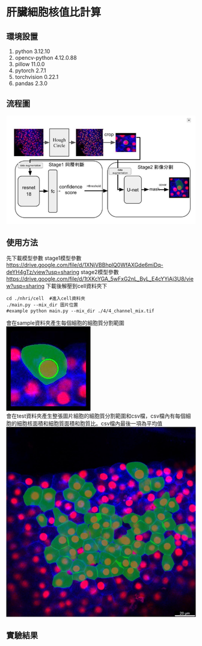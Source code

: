 # 肝臟細胞核值比計算
## 環境設置
1. python 3.12.10
1. opencv-python 4.12.0.88
1. pillow 11.0.0
1. pytorch 2.7.1
1. torchvision 0.22.1
1. pandas 2.3.0
## 流程圖
![圖片](/cell/流程圖.jpg)
## 使用方法
先下載模型參數
stage1模型參數 https://drive.google.com/file/d/1XNjVBBhplQ0WfAXGde6miDq-deYH4gTz/view?usp=sharing
stage2模型參數 https://drive.google.com/file/d/1tXKcYGA_5wFxG2nL_ByL_E4cYYiAj3U8/view?usp=sharing
下載後解壓到cell資料夾下

```
cd ./nhri/cell  #進入cell資料夾
./main.py --mix_dir 圖片位置
#example python main.py --mix_dir ./4/4_channel_mix.tif
```
會在sample資料夾產生每個細胞的細胞質分割範圍<br>
![圖片](/cell/sample/0.jpg)<br>
會在test資料夾產生整張圖片細胞的細胞質分割範圍和csv檔，csv檔內有每個細胞的細胞核面積和細胞質面積和胞質比。csv檔內最後一項為平均值
![圖片](/cell/test/test.jpg)<br>
## 實驗結果
